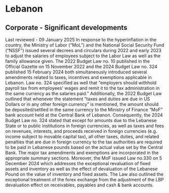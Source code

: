 # Lebanon
## Corporate - Significant developments
Last reviewed - 09 January 2025
In response to the hyperinflation in the country, the Ministry of Labor (“MoL”) and the National Social Security Fund (“NSSF”) issued several decrees and circulars during 2022 and early 2023 to adjust the salaries of employees subject to the Labor Law as well as the family allowance given. 
The 2022 Budget Law no. 10 published in the Official Gazette on 15 November 2022 and the 2024 Budget Law no. 324 published 15 February 2024 both simultaneously introduced several amendments related to taxes, incentives and exemptions applicable in Lebanon. Law no. 324 specified as well that “employers should withhold payroll tax from employees' wages and remit it to the tax administration in the same currency as the salaries paid.” 
Additionally, the 2022 Budget Law outlined that whenever the statement “taxes and duties are due in US Dollars or in any other foreign currency” is mentioned, the amount should be deposited/settled in the same currency to the Ministry of Finance “MoF” bank account held at the Central Bank of Lebanon. Consequently, the 2024 Budget Law no. 324 stated that except for amounts due to the Lebanese State or to public institutions in foreign currencies, as well as taxes and fees on revenues, interests, and proceeds received in foreign currencies (e.g. income subject to movable capital tax), all other taxes, duties, and related penalties that are due in foreign currency to the tax authorities are required to be paid in Lebanese pounds based on the actual value set by the Central Bank. 
The major tax amendments and exemptions are incorporated in the appropriate summary sections.
Moreover, the MoF issued Law no.330 on 5 December 2024 which addresses the exceptional revaluation of fixed assets and inventory as well as the effect of devaluation of the Lebanese Pound on the value of inventory and fixed assets. The Law also outlined the exceptional treatment of the forex exchange from the adjustment of the LBP devaluation effect on receivables, payables and cash & bank accounts. 
